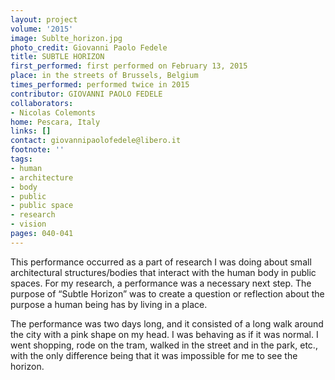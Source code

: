 ```yaml
---
layout: project
volume: '2015'
image: Sublte_horizon.jpg
photo_credit: Giovanni Paolo Fedele
title: SUBTLE HORIZON
first_performed: first performed on February 13, 2015
place: in the streets of Brussels, Belgium
times_performed: performed twice in 2015
contributor: GIOVANNI PAOLO FEDELE
collaborators:
- Nicolas Colemonts
home: Pescara, Italy
links: []
contact: giovannipaolofedele@libero.it
footnote: ''
tags:
- human
- architecture
- body
- public
- public space
- research
- vision
pages: 040-041
---
```


This performance occurred as a part of research I was doing about small architectural structures/bodies that interact with the human body in public spaces. For my research, a performance was a necessary next step. The purpose of “Subtle Horizon” was to create a question or reflection about the purpose a human being has by living in a place.

The performance was two days long, and it consisted of a long walk around the city with a pink shape on my head. I was behaving as if it was normal. I went shopping, rode on the tram, walked in the street and in the park, etc., with the only difference being that it was impossible for me to see the horizon.
